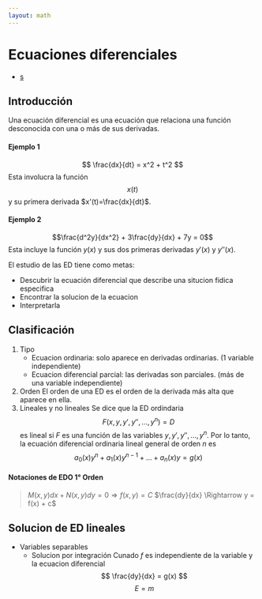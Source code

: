 ```yaml
---
layout: math
---
```

# Ecuaciones diferenciales
- [s](#d)

## Introducción
Una ecuación diferencial es una ecuación que relaciona una función desconocida con una o más de sus derivadas.
#### Ejemplo 1
$$
\frac{dx}{dt} = x^2 + t^2
$$
Esta involucra la función $$x(t)$$ y su primera derivada $x'(t)=\frac{dx}{dt}$.
#### Ejemplo 2
$$\frac{d^2y}{dx^2} + 3\frac{dy}{dx} + 7y = 0$$
Esta incluye la función $y(x)$ y sus dos primeras derivadas $y'(x)$ y $y''(x)$.

El estudio de las ED tiene como metas:
- Descubrir la ecuación diferencial que describe una situcion fidica especifica
- Encontrar la solucion de la ecuacion
- Interpretarla

## Clasificación
1. Tipo
	- Ecuacion ordinaria: solo aparece en derivadas ordinarias. (1 variable independiente)
	- Ecuacion diferencial parcial: las derivadas son parciales. (más de una variable independiente)
2. Orden
El orden de una ED es el orden de la derivada más alta que aparece en ella.
3. Lineales y no lineales
Se dice que la ED ordindaria
$$F(x,y,y',y'',...,y^n)=D $$
es lineal si $F$ es una función de las variables $y,y',y'',...,y^n$.
Por lo tanto, la ecuación diferencial ordinaria lineal general de orden $n$ es
$$a_0(x)y^n + a_1(x)y^{n-1} + ... + a_n(x)y = g(x)$$

#### Notaciones de EDO 1° Orden 
> $M(x,y)dx + N(x,y)dy = 0 \Rightarrow f(x,y) = C$
> $\frac{dy}{dx} \Rightarrow y = f(x) + c$

## Solucion de ED lineales
- Variables separables
	- Solucion por integración
	Cunado $f$ es independiente de la variable y la ecuacion diferencial
	$$ \frac{dy}{dx} = g(x) $$
	$$ \begin{equation}E=m\end{equation} $$
